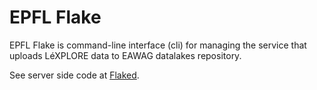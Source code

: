 # EPFL Flake

EPFL Flake is command-line interface (cli) for managing the service that uploads LéXPLORE data to EAWAG datalakes repository.

See server side code at [Flaked](https://github.com/EPFL-ENAC/limnc-flaked).